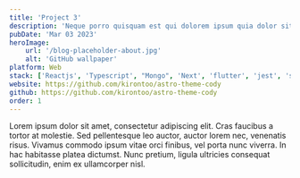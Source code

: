 ```yaml
---
title: 'Project 3'
description: 'Neque porro quisquam est qui dolorem ipsum quia dolor sit amet, consectetur, adipisci'
pubDate: 'Mar 03 2023'
heroImage:
    url: '/blog-placeholder-about.jpg'
    alt: 'GitHub wallpaper'
platform: Web
stack: ['Reactjs', 'Typescript', "Mongo", 'Next', 'flutter', 'jest', 'storybook']
website: https://github.com/kirontoo/astro-theme-cody
github: https://github.com/kirontoo/astro-theme-cody
order: 1
---
```


Lorem ipsum dolor sit amet, consectetur adipiscing elit. Cras faucibus a tortor at molestie. Sed pellentesque leo auctor, auctor lorem nec, venenatis risus. Vivamus commodo ipsum vitae orci finibus, vel porta nunc viverra. In hac habitasse platea dictumst. Nunc pretium, ligula ultricies consequat sollicitudin, enim ex ullamcorper nisl.
